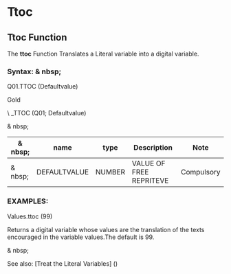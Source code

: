 # Ttoc

## Ttoc Function

The **ttoc** Function Translates a Literal variable into a digital variable.

### Syntax: & nbsp;

Q01.TTOC (Defaultvalue)

Gold

\ _TTOC (Q01; Defaultvalue)

& nbsp;

| & nbsp; | **name** | **type** | **Description** | **Note** |
| --- | --- | --- | --- | --- |
| & nbsp; | DEFAULTVALUE | NUMBER | VALUE OF FREE REPRITEVE | Compulsory |

### EXAMPLES:

Values.ttoc (99)

Returns a digital variable whose values ​​are the translation of the texts encouraged in the variable values.The default is 99.

& nbsp;

See also: [Treat the Literal Variables] (<Trellious Little Little.md>)